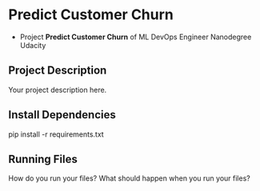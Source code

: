 # Predict Customer Churn

- Project **Predict Customer Churn** of ML DevOps Engineer Nanodegree Udacity

## Project Description
Your project description here.

## Install Dependencies

pip install -r requirements.txt



## Running Files
How do you run your files? What should happen when you run your files?


